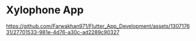 # Xylophone App


https://github.com/Farwakhan971/Flutter_App_Development/assets/130717631/27701533-981e-4d76-a30c-ad2289c90327
